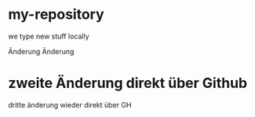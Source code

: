 # my-repository
we type new stuff locally

Änderung Änderung

# zweite Änderung  direkt über Github
 
 dritte änderung wieder direkt über GH
